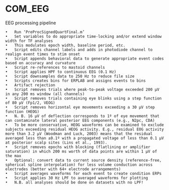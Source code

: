 # COM_EEG
EEG processing pipeline

	•	Run ‘PreProcSignedQuartFinal.m’
	•	Set variables to do appropriate time-locking and/or extend window width for TF analyses
	•	This modulates epoch width, baseline period, etc.
	•	Script edits channel labels and adds in photodiode channel to realign event times to stim onset
	•	Script appends behavioral data to generate appropriate event codes based on accuracy and curvature
	•	Script re-references to mastoid channels
	•	Script applies HPF to continuous EEG (0.1 Hz)
	•	Script downsamples data to 250 Hz to reduce file size
	•	Scripts creates bins for ERPLAB and assigns events to bins
	•	Artifact rejection
	•	Script removes trials where peak-to-peak voltage exceeded 200 µV in any 200 ms window (all channels)
	•	Script removes trials containing eye blinks using a step function of 80 µV (Fp1/2, VEOG)
	•	Script removes horizontal eye movements exceeding a 30 µV step function (HEOG)
	•	N. B. 16 µV of deflection corresponds to 1º of eye movement that can contaminate lateral posterior EEG components (e.g., N2pc, CDA)
	•	To be more conservative, HEOG waveforms can be examined to exclude subjects exceeding residual HEOG activity. E.g., residual EOG activity more than 3.2 µV (Woodman and Luck, 2003) means that the residual averaged less than ±0.1º with a propagated voltage of less than 0.1 µV at posterior scalp sites (Lins et al., 1993).
	•	Script removes epochs with blocking (flatlining or amplifier saturation) in which 200 ms worth of data points are within 1 µV of the max
	•	Optional: convert data to current source density (reference-free, spherical spline interpolation) for less volume conduction across electrodes (better with 64+ electrode arrangements)
	•	Script averages waveforms for each event to create condition ERPs
	•	Script applies 30 Hz LPF to averaged waveforms for plotting
	•	N.B. all analyses should be done on datasets with no LPF!



